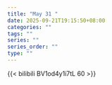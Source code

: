 ```yaml
---
title: "May 31 "
date: 2025-09-21T19:15:50+08:00
categories: ""
tags: ""
series: ""
series_order: ""
type: ""
---
```



{{< bilibili BV1od4y1i7tL 60 >}}

